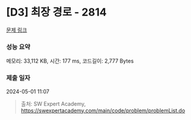 # [D3] 최장 경로 - 2814 

[문제 링크](https://swexpertacademy.com/main/code/problem/problemDetail.do?contestProbId=AV7GOPPaAeMDFAXB) 

### 성능 요약

메모리: 33,112 KB, 시간: 177 ms, 코드길이: 2,777 Bytes

### 제출 일자

2024-05-01 11:07



> 출처: SW Expert Academy, https://swexpertacademy.com/main/code/problem/problemList.do